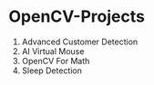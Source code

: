 # OpenCV-Projects
1. Advanced Customer Detection 
2. AI Virtual Mouse
3. OpenCV For Math
4. Sleep Detection
